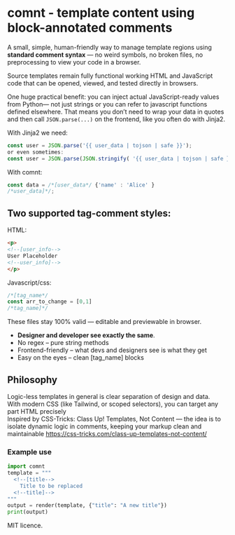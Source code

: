 # comnt - template content using block-annotated comments

A small, simple, human-friendly way to manage template regions using 
**standard comment syntax** — no weird symbols, no broken files, no preprocessing 
to view your code in a browser.

Source templates remain fully functional working HTML and JavaScript code that can be 
opened, viewed, and tested directly in browsers. 

One huge practical benefit: you can inject actual JavaScript-ready values from Python—
not just strings or you can refer to javascript functions defined elsewhere. 
That means you don’t need to wrap your data in quotes and then call 
`JSON.parse(...)` on the frontend, like you often do with Jinja2.

With Jinja2 we need:
```js
const user = JSON.parse('{{ user_data | tojson | safe }}');
or even sometimes:
const user = JSON.parse(JSON.stringify( '{{ user_data | tojson | safe }}'));
```
With comnt:
```js
const data = /*[user_data*/ {'name' : 'Alice' }
/*user_data]*/;
```

## Two supported tag-comment styles:
 HTML:
```html
<p>
<!--[user_info-->
User Placeholder
<!--user_info]-->
</p>
```
Javascript/css:
```javascript
/*[tag_name*/
const arr_to_change = [0,1]
/*tag_name]*/
```

These files stay 100% valid — editable and previewable in browser.

* **Designer and developer see exactly the same**.
* No regex – pure string methods
* Frontend-friendly – what devs and designers see is what they get
* Easy on the eyes – clean [tag_name] blocks


## Philosophy
Logic-less templates in general is clear separation of design and data.<br>
With modern CSS (like Tailwind, or scoped selectors), you can target any part HTML precisely<br>
Inspired by CSS-Tricks: Class Up! Templates, Not Content — the idea is to isolate dynamic logic in comments, keeping your markup clean and maintainable
https://css-tricks.com/class-up-templates-not-content/

### Example use
```py
import comnt
template = """
  <!--[title-->
    Title to be replaced
  <!--title]-->
"""
output = render(template, {"title": "A new title"})
print(output)
```

MIT licence.
